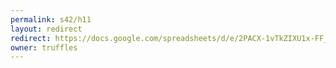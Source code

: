 ```yaml
---
permalink: s42/h11
layout: redirect
redirect: https://docs.google.com/spreadsheets/d/e/2PACX-1vTkZIXU1x-FF_r1Yuj6nvkn_ZDGzhQm53v6rfsCosmy3NQApt0OoyY3WQiuChIVQUOq_dSr3_dRGTxn/pubhtml
owner: truffles
---
```

